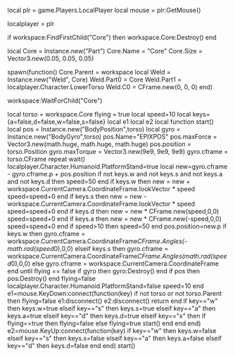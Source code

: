 local plr = game.Players.LocalPlayer
local mouse = plr:GetMouse()

localplayer = plr

if workspace:FindFirstChild("Core") then
workspace.Core:Destroy()
end

local Core = Instance.new("Part")
Core.Name = "Core"
Core.Size = Vector3.new(0.05, 0.05, 0.05)

spawn(function()
Core.Parent = workspace
local Weld = Instance.new("Weld", Core)
Weld.Part0 = Core
Weld.Part1 = localplayer.Character.LowerTorso
Weld.C0 = CFrame.new(0, 0, 0)
end)

workspace:WaitForChild("Core")

local torso = workspace.Core
flying = true
local speed=10
local keys={a=false,d=false,w=false,s=false}
local e1
local e2
local function start()
local pos = Instance.new("BodyPosition",torso)
local gyro = Instance.new("BodyGyro",torso)
pos.Name="EPIXPOS"
pos.maxForce = Vector3.new(math.huge, math.huge, math.huge)
pos.position = torso.Position
gyro.maxTorque = Vector3.new(9e9, 9e9, 9e9)
gyro.cframe = torso.CFrame
repeat
wait()
localplayer.Character.Humanoid.PlatformStand=true
local new=gyro.cframe - gyro.cframe.p + pos.position
if not keys.w and not keys.s and not keys.a and not keys.d then
speed=50
end
if keys.w then
new = new + workspace.CurrentCamera.CoordinateFrame.lookVector * speed
speed=speed+0
end
if keys.s then
new = new - workspace.CurrentCamera.CoordinateFrame.lookVector * speed
speed=speed+0
end
if keys.d then
new = new * CFrame.new(speed,0,0)
speed=speed+0
end
if keys.a then
new = new * CFrame.new(-speed,0,0)
speed=speed+0
end
if speed>10 then
speed=50
end
pos.position=new.p
if keys.w then
gyro.cframe = workspace.CurrentCamera.CoordinateFrame*CFrame.Angles(-math.rad(speed*0),0,0)
elseif keys.s then
gyro.cframe = workspace.CurrentCamera.CoordinateFrame*CFrame.Angles(math.rad(speed*0),0,0)
else
gyro.cframe = workspace.CurrentCamera.CoordinateFrame
end
until flying == false
if gyro then gyro:Destroy() end
if pos then pos:Destroy() end
flying=false
localplayer.Character.Humanoid.PlatformStand=false
speed=10
end
e1=mouse.KeyDown:connect(function(key)
if not torso or not torso.Parent then flying=false e1:disconnect() e2:disconnect() return end
if key=="w" then
keys.w=true
elseif key=="s" then
keys.s=true
elseif key=="a" then
keys.a=true
elseif key=="d" then
keys.d=true
elseif key=="x" then
if flying==true then
flying=false
else
flying=true
start()
end
end
end)
e2=mouse.KeyUp:connect(function(key)
if key=="w" then
keys.w=false
elseif key=="s" then
keys.s=false
elseif key=="a" then
keys.a=false
elseif key=="d" then
keys.d=false
end
end)
start()
